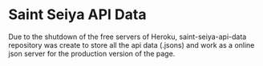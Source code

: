 # Saint Seiya API Data

Due to the shutdown of the free servers of Heroku, saint-seiya-api-data repository was create to store all the api data (.jsons) and work as a online json server for the production version of the page.
